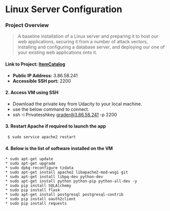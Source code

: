 # Linux Server Configuration

### Project Overview
> A baseline installation of a Linux server and preparing it to host our web applications, 
securing it from a number of attack vectors, installing and configuring a database server, and deploying our one of your existing web applications onto it.

#### Link to Project: [ItemCatalog](http://3.86.58.241)

* **Public IP Address:** 3.86.58.241
* **Accessible SSH port:** 2200

#### 2. Access VM using SSH
  * Download the private key from Udacity to your local machine.
  * use the below command to connect.
  * ssh -i Privatesshkey grader@3.86.58.241 -p 2200  

#### 3. Restart Apache if required to launch the app

   ```
    $ sudo service apache2 restart
   ```
#### 4. Below is the list of software installed on the VM
	* sudo apt-get update
	* sudo apt-get upgrade
	* sudo dpkg-reconfigure tzdata
	* sudo apt-get install apache2 libapache2-mod-wsgi git
	* sudo apt-get install libpq-dev python-dev
	* sudo apt-get install python python-pip python-all-dev -y
	* sudo pip install SQLAlchemy
	* sudo pip install flask
	* sudo apt-get install postgresql postgresql-contrib
	* sudo pip install oauth2client
	* sudo pip install requests










